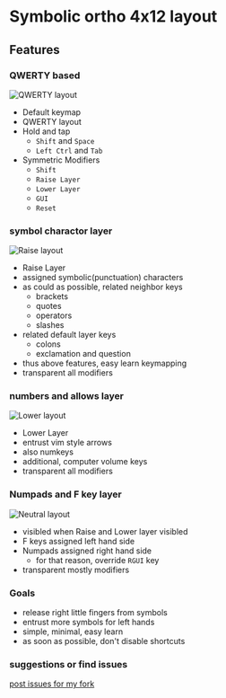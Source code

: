 # Symbolic ortho 4x12 layout 

## Features

### QWERTY based 

![QWERTY layout](https://gist.githubusercontent.com/leico/cb50ecd12eb8ad906a69678f265cd52c/raw/4597497ecd00790312f1a3928b2e2c5cf17a6ac1/QWERTY.png)

* Default keymap
* QWERTY layout
* Hold and tap 
    * `Shift` and `Space`
    * `Left Ctrl` and `Tab`
* Symmetric Modifiers
    * `Shift`
    * `Raise Layer`
    * `Lower Layer`
    * `GUI`
    * `Reset`

### symbol charactor layer

![Raise layout](https://gist.githubusercontent.com/leico/cb50ecd12eb8ad906a69678f265cd52c/raw/4597497ecd00790312f1a3928b2e2c5cf17a6ac1/Raise.png)

* Raise Layer
* assigned symbolic(punctuation) characters
* as could as possible, related neighbor keys
    * brackets
    * quotes
    * operators
    * slashes
* related default layer keys
    * colons
    * exclamation and question
* thus above features, easy learn keymapping
* transparent all modifiers

### numbers and allows layer

![Lower layout](https://gist.githubusercontent.com/leico/cb50ecd12eb8ad906a69678f265cd52c/raw/4597497ecd00790312f1a3928b2e2c5cf17a6ac1/Lower.png)

* Lower Layer
* entrust vim style arrows
* also numkeys
* additional, computer volume keys
* transparent all modifiers

### Numpads and F key layer

![Neutral layout](https://gist.githubusercontent.com/leico/cb50ecd12eb8ad906a69678f265cd52c/raw/4597497ecd00790312f1a3928b2e2c5cf17a6ac1/Neutral.png)

* visibled when Raise and Lower layer visibled
* F keys assigned left hand side
* Numpads assigned right hand side
    * for that reason, override `RGUI` key
* transparent mostly modifiers


### Goals

* release right little fingers from symbols
* entrust more symbols for left hands
* simple, minimal, easy learn
* as soon as possible, don't disable shortcuts


###  suggestions or find issues

[post issues for my fork](https://github.com/leico/qmk_firmware/issues)

